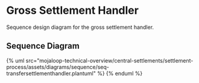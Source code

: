 # Gross Settlement Handler

Sequence design diagram for the gross settlement handler.

## Sequence Diagram

{% uml src="mojaloop-technical-overview/central-settlements/settlement-process/assets/diagrams/sequence/seq-transfersettlementhandler.plantuml" %}
{% enduml %}
